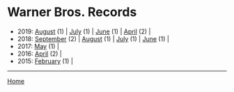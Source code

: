 # Warner Bros. Records

  * 2019: 
      [August](./warner-bros-records-2019-08.md) (1) | 
      [July](./warner-bros-records-2019-07.md) (1) | 
      [June](./warner-bros-records-2019-06.md) (1) | 
      [April](./warner-bros-records-2019-04.md) (2) | 
  * 2018: 
      [September](./warner-bros-records-2018-09.md) (2) | 
      [August](./warner-bros-records-2018-08.md) (1) | 
      [July](./warner-bros-records-2018-07.md) (1) | 
      [June](./warner-bros-records-2018-06.md) (1) | 
  * 2017: 
      [May](./warner-bros-records-2017-05.md) (1) | 
  * 2016: 
      [April](./warner-bros-records-2016-04.md) (2) | 
  * 2015: 
      [February](./warner-bros-records-2015-02.md) (1) | 

----

[Home](../)
